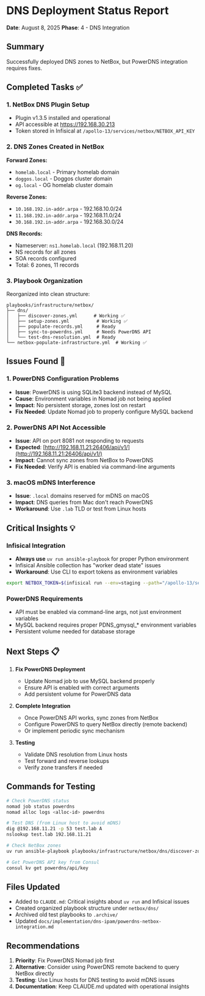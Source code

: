 # DNS Deployment Status Report
**Date**: August 8, 2025
**Phase**: 4 - DNS Integration

## Summary

Successfully deployed DNS zones to NetBox, but PowerDNS integration requires fixes.

## Completed Tasks ✅

### 1. NetBox DNS Plugin Setup
- Plugin v1.3.5 installed and operational
- API accessible at https://192.168.30.213
- Token stored in Infisical at `/apollo-13/services/netbox/NETBOX_API_KEY`

### 2. DNS Zones Created in NetBox
**Forward Zones:**
- `homelab.local` - Primary homelab domain
- `doggos.local` - Doggos cluster domain
- `og.local` - OG homelab cluster domain

**Reverse Zones:**
- `10.168.192.in-addr.arpa` - 192.168.10.0/24
- `11.168.192.in-addr.arpa` - 192.168.11.0/24
- `30.168.192.in-addr.arpa` - 192.168.30.0/24

**DNS Records:**
- Nameserver: `ns1.homelab.local` (192.168.11.20)
- NS records for all zones
- SOA records configured
- Total: 6 zones, 11 records

### 3. Playbook Organization
Reorganized into clean structure:
```
playbooks/infrastructure/netbox/
├── dns/
│   ├── discover-zones.yml      # Working ✅
│   ├── setup-zones.yml          # Working ✅
│   ├── populate-records.yml     # Ready
│   ├── sync-to-powerdns.yml     # Needs PowerDNS API
│   └── test-dns-resolution.yml  # Ready
└── netbox-populate-infrastructure.yml  # Working ✅
```

## Issues Found 🔧

### 1. PowerDNS Configuration Problems

- **Issue**: PowerDNS is using SQLite3 backend instead of MySQL
- **Cause**: Environment variables in Nomad job not being applied
- **Impact**: No persistent storage, zones lost on restart
- **Fix Needed**: Update Nomad job to properly configure MySQL backend

### 2. PowerDNS API Not Accessible

- **Issue**: API on port 8081 not responding to requests
- **Expected**: [http://192.168.11.21:26406/api/v1/](http://192.168.11.21:26406/api/v1/)
- **Impact**: Cannot sync zones from NetBox to PowerDNS
- **Fix Needed**: Verify API is enabled via command-line arguments

### 3. macOS mDNS Interference

- **Issue**: `.local` domains reserved for mDNS on macOS
- **Impact**: DNS queries from Mac don't reach PowerDNS
- **Workaround**: Use `.lab` TLD or test from Linux hosts

## Critical Insights 💡

### Infisical Integration

- **Always use** `uv run ansible-playbook` for proper Python environment
- Infisical Ansible collection has "worker dead state" issues
- **Workaround**: Use CLI to export tokens as environment variables

```bash
export NETBOX_TOKEN=$(infisical run --env=staging --path="/apollo-13/services/netbox" -- printenv NETBOX_API_KEY)
```

### PowerDNS Requirements

- API must be enabled via command-line args, not just environment variables
- MySQL backend requires proper PDNS_gmysql_* environment variables
- Persistent volume needed for database storage

## Next Steps 📋

1. **Fix PowerDNS Deployment**
   - Update Nomad job to use MySQL backend properly
   - Ensure API is enabled with correct arguments
   - Add persistent volume for PowerDNS data

2. **Complete Integration**
   - Once PowerDNS API works, sync zones from NetBox
   - Configure PowerDNS to query NetBox directly (remote backend)
   - Or implement periodic sync mechanism

3. **Testing**
   - Validate DNS resolution from Linux hosts
   - Test forward and reverse lookups
   - Verify zone transfers if needed

## Commands for Testing

```bash
# Check PowerDNS status
nomad job status powerdns
nomad alloc logs <alloc-id> powerdns

# Test DNS (from Linux host to avoid mDNS)
dig @192.168.11.21 -p 53 test.lab A
nslookup test.lab 192.168.11.21

# Check NetBox zones
uv run ansible-playbook playbooks/infrastructure/netbox/dns/discover-zones.yml

# Get PowerDNS API key from Consul
consul kv get powerdns/api/key
```

## Files Updated

- Added to `CLAUDE.md`: Critical insights about `uv run` and Infisical issues
- Created organized playbook structure under `netbox/dns/`
- Archived old test playbooks to `.archive/`
- Updated `docs/implementation/dns-ipam/powerdns-netbox-integration.md`

## Recommendations

1. **Priority**: Fix PowerDNS Nomad job first
2. **Alternative**: Consider using PowerDNS remote backend to query NetBox directly
3. **Testing**: Use Linux hosts for DNS testing to avoid mDNS issues
4. **Documentation**: Keep CLAUDE.md updated with operational insights
